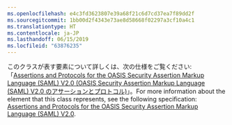 ```yaml
---
ms.openlocfilehash: e4c3fd3623807e39a68f21c6d7cd37ea7f89dd2f
ms.sourcegitcommit: 1bb00d2f4343e73ae8d58668f02297a3cf10a4c1
ms.translationtype: HT
ms.contentlocale: ja-JP
ms.lasthandoff: 06/15/2019
ms.locfileid: "63876235"
---
```

<span data-ttu-id="2bdc7-101">このクラスが表す要素について詳しくは、次の仕様をご覧ください:「[Assertions and Protocols for the OASIS Security Assertion Markup Language (SAML) V2.0 (OASIS Security Assertion Markup Language (SAML) V2.0 のアサーションとプロトコル)](https://docs.oasis-open.org/security/saml/v2.0/saml-core-2.0-os.pdf)」。</span><span class="sxs-lookup"><span data-stu-id="2bdc7-101">For more information about the element that this class represents, see the following specification: [Assertions and Protocols for the OASIS Security Assertion Markup Language (SAML) V2.0](https://docs.oasis-open.org/security/saml/v2.0/saml-core-2.0-os.pdf).</span></span>
